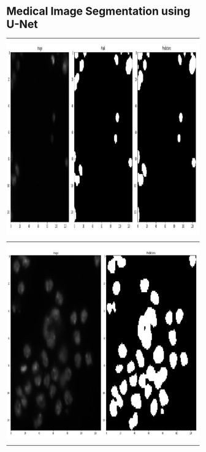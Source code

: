 # Medical Image Segmentation using U-Net

<hr>
<img src="t/1.JPG" style="width:500;height:500px;">
<hr>
<img src="t/2.JPG" style="width:500;height:500px;">
<hr>
